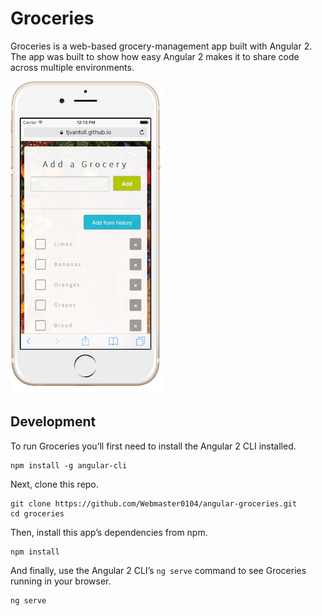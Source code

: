 # Groceries

Groceries is a web-based grocery-management app built with Angular 2. The app was built to show how easy Angular 2 makes it to share code across multiple environments.

![](assets/iphone-screenshot.png)

## Development

To run Groceries you’ll first need to install the Angular 2 CLI installed.

```
npm install -g angular-cli
```

Next, clone this repo.

```
git clone https://github.com/Webmaster0104/angular-groceries.git
cd groceries
```

Then, install this app’s dependencies from npm.

```
npm install
```

And finally, use the Angular 2 CLI’s `ng serve` command to see Groceries running in your browser.

```
ng serve
```
